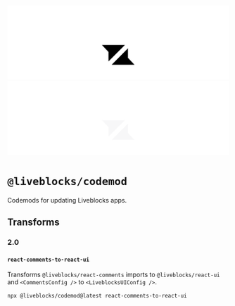 <p align="center">
  <a href="https://liveblocks.io#gh-light-mode-only">
    <img src="https://raw.githubusercontent.com/liveblocks/liveblocks/main/.github/assets/header-light.svg" alt="Liveblocks" />
  </a>
  <a href="https://liveblocks.io#gh-dark-mode-only">
    <img src="https://raw.githubusercontent.com/liveblocks/liveblocks/main/.github/assets/header-dark.svg" alt="Liveblocks" />
  </a>
</p>

# `@liveblocks/codemod`

Codemods for updating Liveblocks apps.

## Transforms

### 2.0

#### `react-comments-to-react-ui`

Transforms `@liveblocks/react-comments` imports to `@liveblocks/react-ui` and
`<CommentsConfig />` to `<LiveblocksUIConfig />`.

```shell
npx @liveblocks/codemod@latest react-comments-to-react-ui
```
